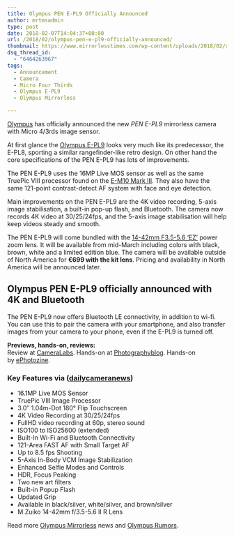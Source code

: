 ```yaml
---
title: Olympus PEN E-PL9 Officially Announced
author: mrtmsadmin
type: post
date: 2018-02-07T14:04:37+00:00
url: /2018/02/olympus-pen-e-pl9-officially-announced/
thumbnail: https://www.mirrorlesstimes.com/wp-content/uploads/2018/02/olympus-pen-e-pl9.jpeg
dsq_thread_id:
  - "6464263967"
tags:
  - Announcement
  - Camera
  - Micro Four Thirds
  - Olympus E-PL9
  - Olympus Mirrorless

---
```

[Olympus][1] has officially announced the new _PEN E-PL9_ mirrorless camera with Micro 4/3rds image sensor.

At first glance the [Olympus E-PL9][2] looks very much like its predecessor, the E-PL8, sporting a similar rangefinder-like retro design. On other hand the core specifications of the PEN E-PL9 has lots of improvements.

The PEN E-PL9 uses the 16MP Live MOS sensor as well as the same TruePic VIII processor found on the <a href="http://amzn.to/2nJpt3l" target="_blank" rel="noopener">E-M10 Mark III</a>. They also have the same 121-point contrast-detect AF system with face and eye detection.

Main improvements on the PEN E-PL9 are the 4K video recording, 5-axis image stabilisation, a built-in pop-up flash, and Bluetooth. The camera now records 4K video at 30/25/24fps, and the 5-axis image stabilisation will help keep videos steady and smooth.<!--more-->

The PEN E-PL9 will come bundled with the <a href="https://aax-us-east.amazon-adsystem.com/x/c/Qreg4d9Kyl25LQC1hopGrJ8AAAFhcJHgIAEAAAFKAfe7XY0/https://assoc-redirect.amazon.com/g/r/http://amzn.to/2C0Ju9Y/ref=as_at?linkCode=w61&imprToken=KqP9EE6R1OQmBiK-lnhqtQ&slotNum=1" target="_blank" rel="noopener">14-42mm F3.5-5.6 ‘EZ’</a> power zoom lens. It will be available from mid-March including colors with black, brown, white and a limited edition blue. The camera will be available outside of North America for **€699 with the kit lens**. Pricing and availability in North America will be announced later.

## Olympus PEN E-PL9 officially announced with 4K and Bluetooth



The PEN E-PL9 now offers Bluetooth LE connectivity, in addition to wi-fi. You can use this to pair the camera with your smartphone, and also transfer images from your camera to your phone, even if the E-PL9 is turned off.

**Previews, hands-on, reviews:**  
Review at <a href="https://www.cameralabs.com/olympus-pen-epl9-review/" target="_blank" rel="follow external noopener noreferrer" data-wpel-link="external">CameraLabs</a>. Hands-on at <a href="http://www.photographyblog.com/reviews/olympus_epl9_review/hands_on&43" target="_blank" rel="follow external noopener noreferrer" data-wpel-link="external">Photographyblog</a>. Hands-on by <a href="https://www.ephotozine.com/article/olympus-pen-e-pl9-hands-on-review-31928" target="_blank" rel="follow external noopener noreferrer" data-wpel-link="external">ePhotozine</a>.

### Key Features via (<a href="https://www.dailycameranews.com/2018/02/olympus-pen-e-pl9/" target="_blank" rel="noopener">dailycameranews</a>)

<ul data-selenium="highlightList">
  <li>
    16.1MP Live MOS Sensor
  </li>
  <li>
    TruePic VIII Image Processor
  </li>
  <li>
    3.0&#8243; 1.04m-Dot 180° Flip Touchscreen
  </li>
  <li>
    4K Video Recording at 30/25/24fps
  </li>
  <li>
    FullHD video recording at 60p, stereo sound
  </li>
  <li>
    ISO100 to ISO25600 (extended)
  </li>
  <li>
    Built-In Wi-Fi and Bluetooth Connectivity
  </li>
  <li>
    121-Area FAST AF with Small Target AF
  </li>
  <li>
    Up to 8.5 fps Shooting
  </li>
  <li>
    5-Axis In-Body VCM Image Stabilization
  </li>
  <li>
    Enhanced Selfie Modes and Controls
  </li>
  <li>
    HDR, Focus Peaking
  </li>
  <li>
    Two new art filters
  </li>
  <li>
    Built-in Popup Flash
  </li>
  <li>
    Updated Grip
  </li>
  <li>
    Available in black/silver, white/silver, and brown/silver
  </li>
  <li>
    M.Zuiko 14-42mm f/3.5-5.6 II R Lens
  </li>
</ul>

Read more [Olympus Mirrorless][3] news and <a href="https://www.dailycameranews.com/tag/olympus-rumors/" target="_blank" rel="noopener">Olympus Rumors</a>.

 [1]: https://www.mirrorlesstimes.com/category/olympus/
 [2]: https://www.mirrorlesstimes.com/tags/olympus-e-pl9/
 [3]: https://www.mirrorlesstimes.com/tags/olympus-mirrorless/